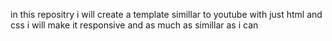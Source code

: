 in this repositry i will create a template simillar to youtube with just html and css i will make it responsive and as much as simillar as i can
